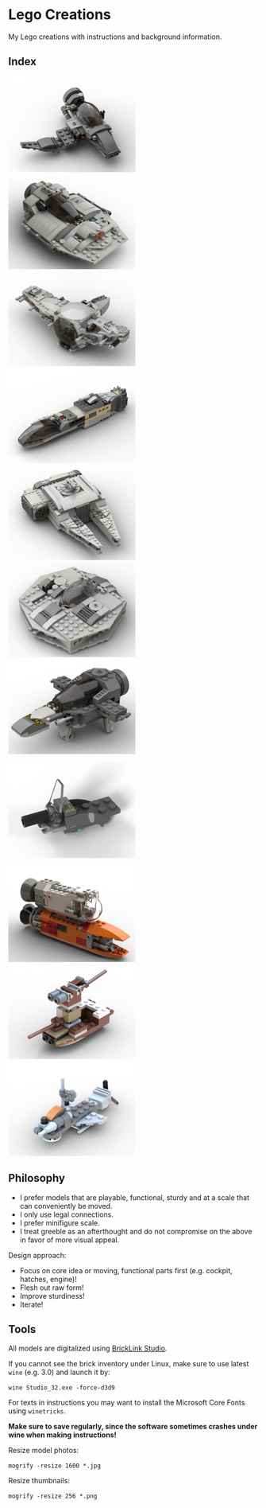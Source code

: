 # Lego Creations

My Lego creations with instructions and background information.

## Index

[![The Mosquito](thumbnails/mosquito_front.png)](spaceships/the-mosquito/)
[![The Wedge](thumbnails/the_wedge_front.png)](spaceships/the-wedge/)
[![Good Industries Universal Pod](thumbnails/universal_pod.png)](spaceships/universal-pod/)
[![The Needle](thumbnails/the_needle.png)](spaceships/the-needle/)
[![The Square Falcon](thumbnails/the_square_falcon.png)](spaceships/the-square-falcon/)
[![Good Industries Saucer](thumbnails/saucer.png)](spaceships/saucer/)
[![The Dagger](thumbnails/the_dagger.png)](spaceships/the-dagger/)

[![Hover Scooter](thumbnails/hover_scooter.png)](ships/hover-scooter/)

[![Modular Rockets](thumbnails/modular_rockets.png)](60th-anniversary/modular-rockets/)
[![Crafty Miniboat](thumbnails/crafty_miniboat.png)](60th-anniversary/crafty-miniboat/)
[![Cloud Raider](thumbnails/cloud_raider.png)](60th-anniversary/cloud-raider/)

## Philosophy

* I prefer models that are playable, functional, sturdy and at a scale that can conveniently be moved.
* I only use legal connections.
* I prefer minifigure scale.
* I treat greeble as an afterthought and do not compromise on the above in favor of more visual appeal.

Design approach:

* Focus on core idea or moving, functional parts first (e.g. cockpit, hatches, engine)!
* Flesh out raw form!
* Improve sturdiness!
* Iterate!

## Tools

All models are digitalized using [BrickLink Studio](https://studio.bricklink.com/v2/build/studio.page).

If you cannot see the brick inventory under Linux, make sure to use latest `wine` (e.g. 3.0) and launch it by:

```
wine Studio_32.exe -force-d3d9
```

For texts in instructions you may want to install the Microsoft Core Fonts using `winetricks`.

**Make sure to save regularly, since the software sometimes crashes under wine when making instructions!**

Resize model photos:

```
mogrify -resize 1600 *.jpg
```

Resize thumbnails:

```
mogrify -resize 256 *.png
```


